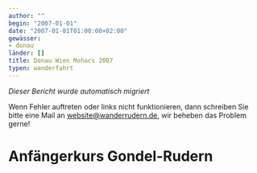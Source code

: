 ```yaml
---
author: ""
begin: "2007-01-01"
date: "2007-01-01T01:00:00+02:00"
gewässer:
- donau
länder: []
title: Donau Wien Mohacs 2007
typen: wanderfahrt
---
```



*Dieser Bericht wurde automatisch migriert*

Wenn Fehler auftreten oder links nicht funktionieren, dann schreiben Sie bitte eine Mail an website@wanderrudern.de, wir beheben das Problem gerne!



# Anfängerkurs Gondel-Rudern


